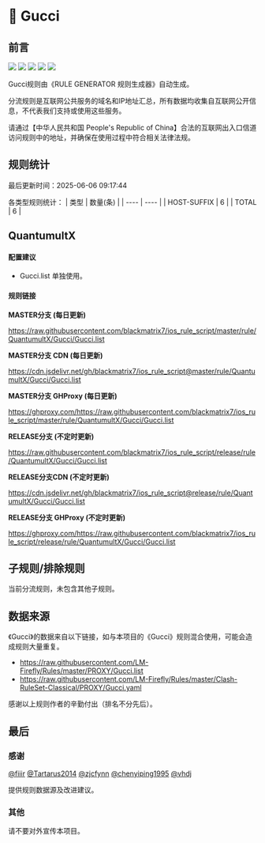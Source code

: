# 🧸 Gucci

## 前言

![](https://shields.io/badge/-移除重复规则-ff69b4) ![](https://shields.io/badge/-DOMAIN与DOMAIN--SUFFIX合并-green) ![](https://shields.io/badge/-DOMAIN--SUFFIX间合并-critical) ![](https://shields.io/badge/-DOMAIN--SUFFIX与DOMAIN--KEYWORD合并-blue) ![](https://shields.io/badge/-IP--CIDR(6)合并-blueviolet) 

Gucci规则由《RULE GENERATOR 规则生成器》自动生成。

分流规则是互联网公共服务的域名和IP地址汇总，所有数据均收集自互联网公开信息，不代表我们支持或使用这些服务。

请通过【中华人民共和国 People's Republic of China】合法的互联网出入口信道访问规则中的地址，并确保在使用过程中符合相关法律法规。

## 规则统计

最后更新时间：2025-06-06 09:17:44

各类型规则统计：
| 类型 | 数量(条)  | 
| ---- | ----  |
| HOST-SUFFIX | 6  | 
| TOTAL | 6  | 


## QuantumultX 

#### 配置建议
- Gucci.list 单独使用。

#### 规则链接
**MASTER分支 (每日更新)**

https://raw.githubusercontent.com/blackmatrix7/ios_rule_script/master/rule/QuantumultX/Gucci/Gucci.list

**MASTER分支 CDN (每日更新)**

https://cdn.jsdelivr.net/gh/blackmatrix7/ios_rule_script@master/rule/QuantumultX/Gucci/Gucci.list

**MASTER分支 GHProxy (每日更新)**

https://ghproxy.com/https://raw.githubusercontent.com/blackmatrix7/ios_rule_script/master/rule/QuantumultX/Gucci/Gucci.list

**RELEASE分支 (不定时更新)**

https://raw.githubusercontent.com/blackmatrix7/ios_rule_script/release/rule/QuantumultX/Gucci/Gucci.list

**RELEASE分支CDN (不定时更新)**

https://cdn.jsdelivr.net/gh/blackmatrix7/ios_rule_script@release/rule/QuantumultX/Gucci/Gucci.list

**RELEASE分支 GHProxy (不定时更新)**

https://ghproxy.com/https://raw.githubusercontent.com/blackmatrix7/ios_rule_script/release/rule/QuantumultX/Gucci/Gucci.list

## 子规则/排除规则


当前分流规则，未包含其他子规则。

## 数据来源

《Gucci》的数据来自以下链接，如与本项目的《Gucci》规则混合使用，可能会造成规则大量重复。

- https://raw.githubusercontent.com/LM-Firefly/Rules/master/PROXY/Gucci.list
- https://raw.githubusercontent.com/LM-Firefly/Rules/master/Clash-RuleSet-Classical/PROXY/Gucci.yaml


感谢以上规则作者的辛勤付出（排名不分先后）。

## 最后

### 感谢

[@fiiir](https://github.com/fiiir) [@Tartarus2014](https://github.com/Tartarus2014) [@zjcfynn](https://github.com/zjcfynn) [@chenyiping1995](https://github.com/chenyiping1995) [@vhdj](https://github.com/vhdj)

提供规则数据源及改进建议。

### 其他

请不要对外宣传本项目。